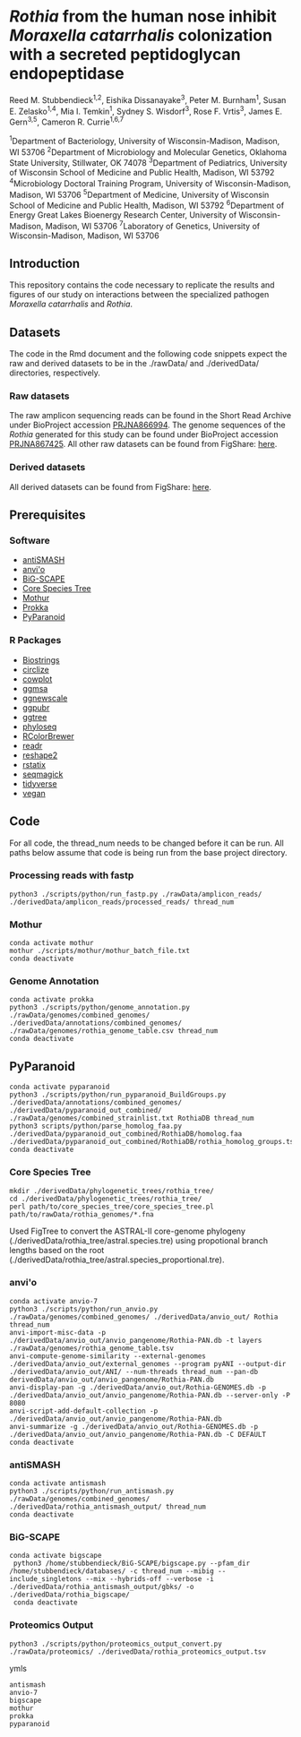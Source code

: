 # <i>Rothia</i> from the human nose inhibit <i>Moraxella catarrhalis</i> colonization with a secreted peptidoglycan endopeptidase

Reed M. Stubbendieck<sup>1,2</sup>, Eishika Dissanayake<sup>3</sup>, Peter M. Burnham<sup>1</sup>, Susan E. Zelasko<sup>1,4</sup>, Mia I. Temkin<sup>1</sup>, Sydney S. Wisdorf<sup>3</sup>, Rose F. Vrtis<sup>3</sup>, James E. Gern<sup>3,5</sup>, Cameron R. Currie<sup>1,6,7</sup>

<sup>1</sup>Department of Bacteriology, University of Wisconsin-Madison, Madison, WI 53706
<sup>2</sup>Department of Microbiology and Molecular Genetics, Oklahoma State University, Stillwater, OK 74078
<sup>3</sup>Department of Pediatrics, University of Wisconsin School of Medicine and Public Health, Madison, WI 53792
<sup>4</sup>Microbiology Doctoral Training Program, University of Wisconsin-Madison, Madison, WI 53706
<sup>5</sup>Department of Medicine, University of Wisconsin School of Medicine and Public Health, Madison, WI 53792
<sup>6</sup>Department of Energy Great Lakes Bioenergy Research Center, University of Wisconsin-Madison, Madison, WI 53706
<sup>7</sup>Laboratory of Genetics, University of Wisconsin-Madison, Madison, WI 53706

## Introduction

This repository contains the code necessary to replicate the results and figures of our study on interactions between the specialized pathogen <i>Moraxella catarrhalis</i> and <i>Rothia</i>.

## Datasets

The code in the Rmd document and the following code snippets expect the raw and derived datasets to be in the ./rawData/ and ./derivedData/ directories, respectively.

### Raw datasets

The raw amplicon sequencing reads can be found in the Short Read Archive under BioProject accession [PRJNA866994](https://www.ncbi.nlm.nih.gov/bioproject/?term=PRJNA866994). The genome sequences of the *Rothia* generated for this study can be found under BioProject accession [PRJNA867425](https://www.ncbi.nlm.nih.gov/bioproject/?term=PRJNA867425). All other raw datasets can be found from FigShare: [here](https://doi.org/10.6084/m9.figshare.20444466).

### Derived datasets

All derived datasets can be found from FigShare: [here](https://doi.org/10.6084/m9.figshare.20444466).

## Prerequisites

### Software

* [antiSMASH](https://docs.antismash.secondarymetabolites.org/install/)
* [anvi'o](https://anvio.org/)
* [BiG-SCAPE](https://git.wageningenur.nl/medema-group/BiG-SCAPE)
* [Core Species Tree](https://github.com/chevrm/core_species_tree)
* [Mothur](https://mothur.org/)
* [Prokka](https://github.com/tseemann/prokka)
* [PyParanoid](https://github.com/ryanmelnyk/PyParanoid)

### R Packages
* [Biostrings](https://bioconductor.org/packages/release/bioc/html/Biostrings.html)
* [circlize](https://jokergoo.github.io/circlize_book/book/)
* [cowplot](https://cran.r-project.org/web/packages/cowplot/index.html)
* [ggmsa](http://yulab-smu.top/ggmsa/)
* [ggnewscale](https://cran.r-project.org/web/packages/ggnewscale/index.html)
* [ggpubr](https://cran.r-project.org/web/packages/ggpubr/index.html)
* [ggtree](https://bioconductor.org/packages/release/bioc/html/ggtree.html)
* [phyloseq](https://www.bioconductor.org/packages/release/bioc/html/phyloseq.html)
* [RColorBrewer](https://cran.r-project.org/web/packages/RColorBrewer/index.html)
* [readr](https://cran.r-project.org/web/packages/readr/index.html)
* [reshape2](https://cran.r-project.org/web/packages/reshape2/index.html)
* [rstatix](https://cran.r-project.org/web/packages/rstatix/index.html)
* [seqmagick](https://cran.rstudio.com/web/packages/seqmagick/index.html)
* [tidyverse](https://www.tidyverse.org/)
* [vegan](https://cran.r-project.org/web/packages/vegan/index.html)

## Code

For all code, the thread_num needs to be changed before it can be run. All paths below assume that code is being run from the base project directory.

### Processing reads with fastp

    python3 ./scripts/python/run_fastp.py ./rawData/amplicon_reads/ ./derivedData/amplicon_reads/processed_reads/ thread_num

### Mothur

    conda activate mothur
    mothur ./scripts/mothur/mothur_batch_file.txt
    conda deactivate

### Genome Annotation

    conda activate prokka
    python3 ./scripts/python/genome_annotation.py ./rawData/genomes/combined_genomes/ ./derivedData/annotations/combined_genomes/ ./rawData/genomes/rothia_genome_table.csv thread_num
    conda deactivate
    
## PyParanoid

    conda activate pyparanoid
    python3 ./scripts/python/run_pyparanoid_BuildGroups.py ./derivedData/annotations/combined_genomes/ ./derivedData/pyparanoid_out_combined/ ./rawData/genomes/combined_strainlist.txt RothiaDB thread_num
    python3 scripts/python/parse_homolog_faa.py ./derivedData/pyparanoid_out_combined/RothiaDB/homolog.faa ./derivedData/pyparanoid_out_combined/RothiaDB/rothia_homolog_groups.tsv
    conda deactivate
    
### Core Species Tree

    mkdir ./derivedData/phylogenetic_trees/rothia_tree/
    cd ./derivedData/phylogenetic_trees/rothia_tree/
    perl path/to/core_species_tree/core_species_tree.pl path/to/rawData/rothia_genomes/*.fna

Used FigTree to convert the ASTRAL-II core-genome phylogeny (./derivedData/rothia_tree/astral.species.tre) using propotional branch lengths based on the root (./derivedData/rothia_tree/astral.species_proportional.tre).

### anvi'o

    conda activate anvio-7
    python3 ./scripts/python/run_anvio.py ./rawData/genomes/combined_genomes/ ./derivedData/anvio_out/ Rothia thread_num
    anvi-import-misc-data -p ./derivedData/anvio_out/anvio_pangenome/Rothia-PAN.db -t layers ./rawData/genomes/rothia_genome_table.tsv
    anvi-compute-genome-similarity --external-genomes ./derivedData/anvio_out/external_genomes --program pyANI --output-dir ./derivedData/anvio_out/ANI/ --num-threads thread_num --pan-db derivedData/anvio_out/anvio_pangenome/Rothia-PAN.db
    anvi-display-pan -g ./derivedData/anvio_out/Rothia-GENOMES.db -p ./derivedData/anvio_out/anvio_pangenome/Rothia-PAN.db --server-only -P 8080
    anvi-script-add-default-collection -p ./derivedData/anvio_out/anvio_pangenome/Rothia-PAN.db
    anvi-summarize -g ./derivedData/anvio_out/Rothia-GENOMES.db -p ./derivedData/anvio_out/anvio_pangenome/Rothia-PAN.db -C DEFAULT
    conda deactivate

### antiSMASH

    conda activate antismash
    python3 ./scripts/python/run_antismash.py ./rawData/genomes/combined_genomes/ ./derivedData/rothia_antismash_output/ thread_num
    conda deactivate

### BiG-SCAPE

    conda activate bigscape
     python3 /home/stubbendieck/BiG-SCAPE/bigscape.py --pfam_dir /home/stubbendieck/databases/ -c thread_num --mibig --include_singletons --mix --hybrids-off --verbose -i ./derivedData/rothia_antismash_output/gbks/ -o ./derivedData/rothia_bigscape/
     conda deactivate

### Proteomics Output

    python3 ./scripts/python/proteomics_output_convert.py ./rawData/proteomics/ ./derivedData/rothia_proteomics_output.tsv

ymls

    antismash
    anvio-7
    bigscape
    mothur
    prokka
    pyparanoid
